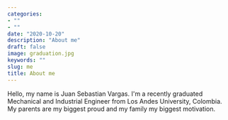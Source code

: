 ```yaml
---
categories:
- ""
- ""
date: "2020-10-20"
description: "About me"
draft: false
image: graduation.jpg
keywords: ""
slug: me
title: About me
---
```


Hello, my name is Juan Sebastian Vargas. I'm a recently graduated Mechanical and Industrial Engineer from Los Andes University, Colombia. My parents are my biggest proud and my family my biggest motivation. 